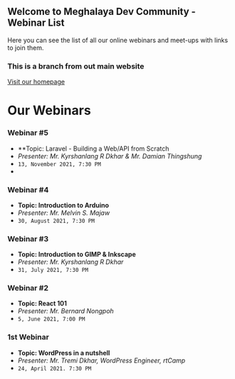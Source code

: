 ## Welcome to Meghalaya Dev Community - Webinar List

Here you can see the list of all our online webinars and meet-ups with links to join them.


### This is a branch from out main website

[Visit our homepage](https://meghalayadev.github.io) 

# Our Webinars

### Webinar #5
- **Topic: Laravel - Building a Web/API from Scratch
- _Presenter: Mr. Kyrshanlang R Dkhar & Mr. Damian Thingshung_
- `13, November 2021, 7:30 PM`
- 
### Webinar #4
- **Topic: Introduction to Arduino**
- _Presenter: Mr. Melvin S. Majaw_
- `30, August 2021, 7:30 PM`

### Webinar #3
- **Topic: Introduction to GIMP & Inkscape**
- _Presenter: Mr. Kyrshanlang R Dkhar_
- `31, July 2021, 7:30 PM`

### Webinar #2
- **Topic: React 101**
- _Presenter: Mr. Bernard Nongpoh_
- `5, June 2021, 7:00 PM`


### 1st Webinar 
- **Topic: WordPress in a nutshell**
- _Presenter: Mr. Tremi Dkhar, WordPress Engineer, rtCamp_
- `24, April 2021. 7:30 PM`


